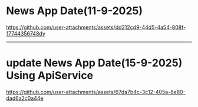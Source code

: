 

# News App Date(11-9-2025)

https://github.com/user-attachments/assets/dd212cd9-44d5-4a54-808f-17744356748dy



--------------------------------------------------------------------------------

# update News App Date(15-9-2025) Using ApiService

https://github.com/user-attachments/assets/67da7b4c-3c12-405a-8e80-dad6a2c0a44e

